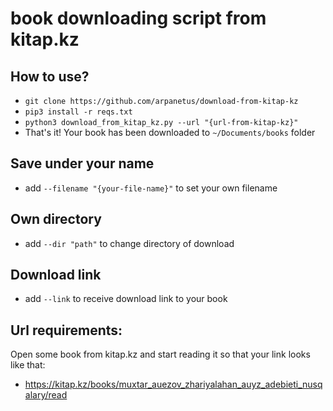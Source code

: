 
 # book downloading script from kitap.kz
 
 ## How to use?
  - `git clone https://github.com/arpanetus/download-from-kitap-kz`
  - `pip3 install -r reqs.txt`
  - `python3 download_from_kitap_kz.py --url "{url-from-kitap-kz}"`
  - That's it! Your book has been downloaded to `~/Documents/books` folder

 ## Save under your name
  - add `--filename "{your-file-name}"` to set your own filename
 
 ## Own directory
  - add `--dir "path"` to change directory of download

 ## Download link
  - add `--link` to receive download link to your book

 ## Url requirements:
  Open some book from kitap.kz and start reading it so that your link looks like that:
   - https://kitap.kz/books/muxtar_auezov_zhariyalahan_auyz_adebieti_nusqalary/read

